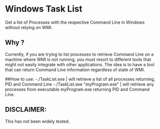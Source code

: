 # Windows Task List
Get a list of Processes with the respective Command Line in Windows without relying on WMI.

## Why ?
Currently, if you are trying to list processes to retrieve Command Line on a machine where WMI is not running, you must resort to different tools that might not easily integrate with other applications. The idea is to have a tool that can return Command Line information regardless of state of WMI.

##How to use:
-./TaskList.exe | will retrieve a list of all processes returning, PID and Command Line
-./TaskList.exe "myProgram.exe" | will retrieve any processes from executable myProgram.exe returning PID and Command Line.

## DISCLAIMER:
This has not been widely tested.
